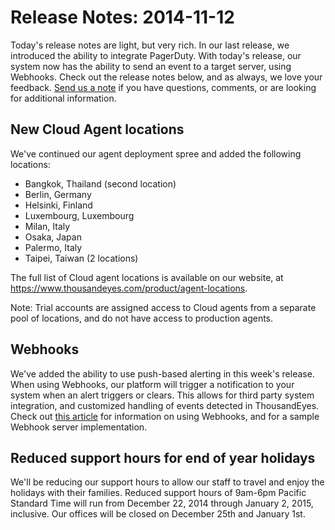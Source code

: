 # Release Notes: 2014-11-12

Today's release notes are light, but very rich.  In our last release, we introduced the ability to integrate PagerDuty.  With today's release, our system now has the ability to send an event to a target server, using Webhooks.  Check out the release notes below, and as always, we love your feedback.  [Send us a note](mailto:support@thousandeyes.com?subject=November%2012%20Release%20Question) if you have questions, comments, or are looking for additional information.

## New Cloud Agent locations

We've continued our agent deployment spree and added the following locations:

* Bangkok, Thailand \(second location\)
* Berlin, Germany
* Helsinki, Finland
* Luxembourg, Luxembourg
* Milan, Italy
* Osaka, Japan
* Palermo, Italy
* Taipei, Taiwan \(2 locations\)

The full list of Cloud agent locations is available on our website, at https://www.thousandeyes.com/product/agent-locations.

Note: Trial accounts are assigned access to Cloud agents from a separate pool of locations, and do not have access to production agents.

## Webhooks

We've added the ability to use push-based alerting in this week's release.  When using Webhooks, our platform will trigger a notification to your system when an alert triggers or clears.  This allows for third party system integration, and customized handling of events detected in ThousandEyes.  Check out [this article](https://success.thousandeyes.com/ViewArticle?articleIdParam=kA0E0000000CmmVKAS) for information on using Webhooks, and for a sample Webhook server implementation.

## Reduced support hours for end of year holidays

We'll be reducing our support hours to allow our staff to travel and enjoy the holidays with their families. Reduced support hours of 9am-6pm Pacific Standard Time will run from December 22, 2014 through January 2, 2015, inclusive. Our offices will be closed on December 25th and January 1st. 

